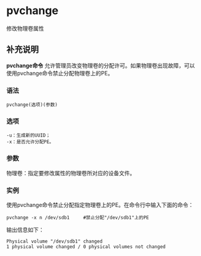 #  pvchange

修改物理卷属性

##  补充说明

**pvchange命令** 允许管理员改变物理卷的分配许可。如果物理卷出现故障，可以使用pvchange命令禁止分配物理卷上的PE。

###  语法

    
    
    pvchange(选项)(参数)
    

###  选项

    
    
    -u：生成新的UUID；
    -x：是否允许分配PE。
    

###  参数

物理卷：指定要修改属性的物理卷所对应的设备文件。

###  实例

使用pvchange命令禁止分配指定物理卷上的PE。在命令行中输入下面的命令：

    
    
    pvchange -x n /dev/sdb1     #禁止分配"/dev/sdb1"上的PE
    

输出信息如下：

    
    
    Physical volume "/dev/sdb1" changed  
    1 physical volume changed / 0 physical volumes not changed
    

